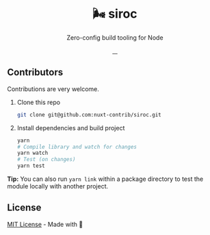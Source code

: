 <h1 align="center">🌬️ siroc</h1>
<p align="center">Zero-config build tooling for Node</p>

<p align="center">
<a href="https://npmjs.com/package/siroc">
    <img alt="" src="https://img.shields.io/npm/v/siroc/latest.svg?style=flat-square">
</a>
<a href="https://npmjs.com/package/siroc">
    <img alt="" src="https://img.shields.io/npm/dt/siroc.svg?style=flat-square">
</a>
<a href="https://lgtm.com/projects/g/nuxt-contrib/siroc">
    <img alt="" src="https://img.shields.io/lgtm/alerts/github/nuxt-contrib/siroc?style=flat-square">
</a>
<a href="https://lgtm.com/projects/g/nuxt-contrib/siroc">
    <img alt="" src="https://img.shields.io/lgtm/grade/javascript/github/nuxt-contrib/siroc?style=flat-square">
</a>
</p>

## Contributors

Contributions are very welcome.

1. Clone this repo

   ```bash
   git clone git@github.com:nuxt-contrib/siroc.git
   ```

2. Install dependencies and build project

   ```bash
   yarn
   # Compile library and watch for changes
   yarn watch
   # Test (on changes)
   yarn test
   ```

**Tip:** You can also run `yarn link` within a package directory to test the module locally with another project.

## License

[MIT License](./LICENCE) - Made with 💖
